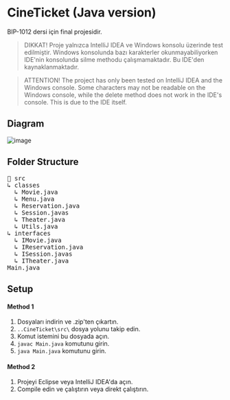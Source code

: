 # CineTicket (Java version)
BIP-1012 dersi için final projesidir.

> DIKKAT! Proje yalnızca IntelliJ IDEA ve Windows konsolu üzerinde test edilmiştir. Windows konsolunda bazı karakterler okunmayabiliyorken IDE'nin konsolunda silme methodu çalışmamaktadır. Bu IDE'den kaynaklanmaktadır.

> ATTENTION! The project has only been tested on IntelliJ IDEA and the Windows console. Some characters may not be readable on the Windows console, while the delete method does not work in the IDE's console. This is due to the IDE itself.
## Diagram
![image](https://github.com/c4nkn/cineticket-java/assets/56227236/a11108ea-75c2-4c21-93ed-4a83e05632c9)

## Folder Structure
<pre>📁 src<br/>↳ classes<br/>  ↳ Movie.java<br/>  ↳ Menu.java<br/>  ↳ Reservation.java<br/>  ↳ Session.javas<br/>  ↳ Theater.java<br/>  ↳ Utils.java<br/>↳ interfaces<br/>  ↳ IMovie.java<br/>  ↳ IReservation.java<br/>  ↳ ISession.javas<br/>  ↳ ITheater.java<br/>Main.java</pre>

## Setup 
#### Method 1
1. Dosyaları indirin ve .zip'ten çıkartın.
2. `..CineTicket\src\` dosya yolunu takip edin.
3. Komut istemini bu dosyada açın.
4. `javac Main.java` komutunu girin.
5. `java Main.java` komutunu girin.

#### Method 2
1. Projeyi Eclipse veya IntelliJ IDEA'da açın.
2. Compile edin ve çalıştırın veya direkt çalıştırın.
